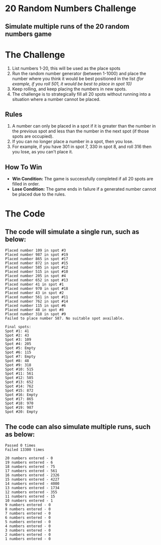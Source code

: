 # 20 Random Numbers Challenge
## Simulate multiple runs of the 20 random numbers game

# The Challenge

1. List numbers 1-20, this will be used as the place spots
2. Run the random number generator (between 1-1000) and place the number where you think it would be best positioned in the list _(for example, if you roll 501, it would be best to place in spot 10)_
3. Keep rolling, and keep placing the numbers in new spots.
4. The challenge is to strategically fill all 20 spots without running into a situation where a number cannot be placed.

## Rules
1. A number can only be placed in a spot if it is greater than the number in the previous spot and less than the number in the next spot (if those spots are occupied).
2. If you can no longer place a number in a spot, then you lose.
3. For example, if you have 301 in spot 7, 330 in spot 8, and roll 316 then you lose, as you can't place it.

## How To Win

* **Win Condition:** The game is successfully completed if all 20 spots are filled in order.
* **Lose Condition:** The game ends in failure if a generated number cannot be placed due to the rules.

# The Code
## The code will simulate a single run, such as below:

```
Placed number 109 in spot #3
Placed number 987 in spot #19
Placed number 865 in spot #17
Placed number 872 in spot #15
Placed number 585 in spot #12
Placed number 515 in spot #10
Placed number 205 in spot #4
Placed number 652 in spot #13
Placed number 41 in spot #1
Placed number 970 in spot #18
Placed number 43 in spot #2
Placed number 561 in spot #11
Placed number 762 in spot #14
Placed number 115 in spot #6
Placed number 48 in spot #8
Placed number 318 in spot #9
Failed to place number 587. No suitable spot available.

Final spots:
Spot #1: 41
Spot #2: 43
Spot #3: 109
Spot #4: 205
Spot #5: Empty
Spot #6: 115
Spot #7: Empty
Spot #8: 48
Spot #9: 318
Spot #10: 515
Spot #11: 561
Spot #12: 585
Spot #13: 652
Spot #14: 762
Spot #15: 872
Spot #16: Empty
Spot #17: 865
Spot #18: 970
Spot #19: 987
Spot #20: Empty

```

## The code can also simulate multiple runs, such as below:
```
Passed 0 times
Failed 13300 times

20 numbers entered - 0
19 numbers entered - 6
18 numbers entered - 75
17 numbers entered - 561
16 numbers entered - 2326
15 numbers entered - 4227
14 numbers entered - 4000
13 numbers entered - 1734
12 numbers entered - 355
11 numbers entered - 15
10 numbers entered - 1
9 numbers entered - 0
8 numbers entered - 0
7 numbers entered - 0
6 numbers entered - 0
5 numbers entered - 0
4 numbers entered - 0
3 numbers entered - 0
2 numbers entered - 0
1 numbers entered - 0
```